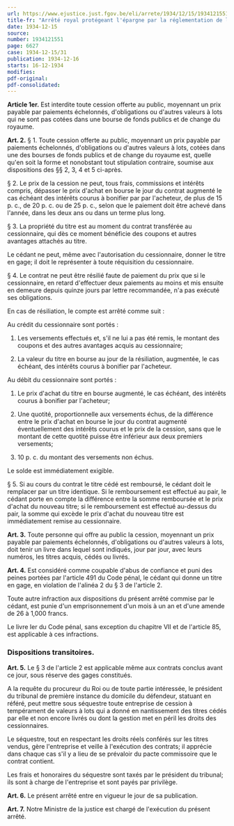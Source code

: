 ```yaml
---
url: https://www.ejustice.just.fgov.be/eli/arrete/1934/12/15/1934121551/justel
title-fr: "Arrêté royal protégeant l'épargne par la réglementation de la vente à tempérament de valeurs à lots."
date: 1934-12-15
source:
number: 1934121551
page: 6627
case: 1934-12-15/31
publication: 1934-12-16
starts: 16-12-1934
modifies:
pdf-original:
pdf-consolidated:
---
```


**Article 1er.** Est interdite toute cession offerte au public, moyennant un prix payable par paiements échelonnés, d'obligations ou d'autres valeurs à lots qui ne sont pas cotées dans une bourse de fonds publics et de change du royaume.

**Art. 2.** § 1. Toute cession offerte au public, moyennant un prix payable par paiements échelonnés, d'obligations ou d'autres valeurs à lots, cotées dans une des bourses de fonds publics et de change du royaume est, quelle qu'en soit la forme et nonobstant tout stipulation contraire, soumise aux dispositions des §§ 2, 3, 4 et 5 ci-après.

§ 2. Le prix de la cession ne peut, tous frais, commissions et intérêts compris, dépasser le prix d'achat en bourse le jour du contrat augmenté le cas échéant des intérêts courus à bonifier par par l'acheteur, de plus de 15 p. c., de 20 p. c. ou de 25 p. c., selon que le paiement doit être achevé dans l'année, dans les deux ans ou dans un terme plus long.

§ 3. La propriété du titre est au moment du contrat transférée au cessionnaire, qui dès ce moment bénéficie des coupons et autres avantages attachés au titre.

Le cédant ne peut, même avec l'autorisation du cessionnaire, donner le titre en gage; il doit le représenter à toute réquisition du cessionnaire.

§ 4. Le contrat ne peut être résilié faute de paiement du prix que si le cessionnaire, en retard d'effectuer deux paiements au moins et mis ensuite en demeure depuis quinze jours par lettre recommandée, n'a pas exécuté ses obligations.

En cas de résiliation, le compte est arrêté comme suit :

Au crédit du cessionnaire sont portés :

1. Les versements effectués et, s'il ne lui a pas été remis, le montant des coupons et des autres avantages acquis au cessionnaire;

2. La valeur du titre en bourse au jour de la résiliation, augmentée, le cas échéant, des intérêts courus à bonifier par l'acheteur.

Au débit du cessionnaire sont portés :

1. Le prix d'achat du titre en bourse augmenté, le cas échéant, des intérêts courus à bonifier par l'acheteur;

2. Une quotité, proportionnelle aux versements échus, de la différence entre le prix d'achat en bourse le jour du contrat augmenté éventuellement des intérêts courus et le prix de la cession, sans que le montant de cette quotité puisse être inférieur aux deux premiers versements;

3. 10 p. c. du montant des versements non échus.

Le solde est immédiatement exigible.

§ 5. Si au cours du contrat le titre cédé est remboursé, le cédant doit le remplacer par un titre identique. Si le remboursement est effectué au pair, le cédant porte en compte la différence entre la somme remboursée et le prix d'achat du nouveau titre; si le remboursement est effectué au-dessus du pair, la somme qui excède le prix d'achat du nouveau titre est immédiatement remise au cessionnaire.

**Art. 3.** Toute personne qui offre au public la cession, moyennant un prix payable par paiements échelonnés, d'obligations ou d'autres valeurs à lots, doit tenir un livre dans lequel sont indiqués, jour par jour, avec leurs numéros, les titres acquis, cédés ou livrés.

**Art. 4.** Est considéré comme coupable d'abus de confiance et puni des peines portées par l'article 491 du Code pénal, le cédant qui donne un titre en gage, en violation de l'alinéa 2 du § 3 de l'article 2.

Toute autre infraction aux dispositions du présent arrêté commise par le cédant, est punie d'un emprisonnement d'un mois à un an et d'une amende de 26 à 1,000 francs.

Le livre Ier du Code pénal, sans exception du chapitre VII et de l'article 85, est applicable à ces infractions.

### Dispositions transitoires.

**Art. 5.** Le § 3 de l'article 2 est applicable même aux contrats conclus avant ce jour, sous réserve des gages constitués.

A la requête du procureur du Roi ou de toute partie intéressée, le président du tribunal de première instance du domicile du défendeur, statuant en référé, peut mettre sous séquestre toute entreprise de cession à tempérament de valeurs à lots qui a donné en nantissement des titres cédés par elle et non encore livrés ou dont la gestion met en péril les droits des cessionnaires.

Le séquestre, tout en respectant les droits réels conférés sur les titres vendus, gère l'entreprise et veille à l'exécution des contrats; il apprécie dans chaque cas s'il y a lieu de se prévaloir du pacte commissoire que le contrat contient.

Les frais et honoraires du séquestre sont taxés par le président du tribunal; ils sont à charge de l'entreprise et sont payés par privilège.

**Art. 6.** Le présent arrêté entre en vigueur le jour de sa publication.

**Art. 7.** Notre Ministre de la justice est chargé de l'exécution du présent arrêté.
